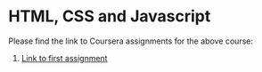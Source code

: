 # HTML, CSS and Javascript
Please find the link to Coursera assignments for the above course:
1. [Link to first assignment](https://asimanand.github.io/html-css-javascript/module2-solution/)
